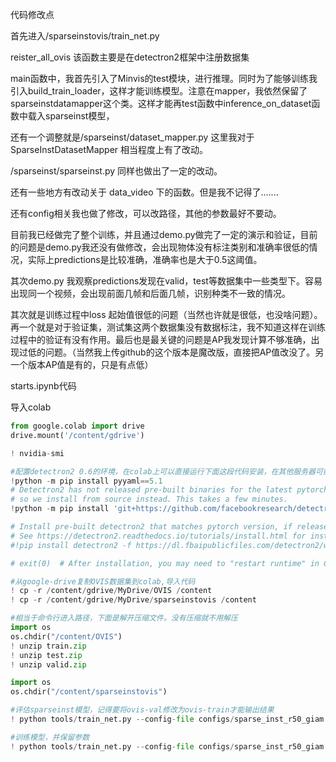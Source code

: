  代码修改点

首先进入/sparseinstovis/train_net.py

reister_all_ovis 该函数主要是在detectron2框架中注册数据集

main函数中，我首先引入了Minvis的test模块，进行推理。同时为了能够训练我引入build_train_loader，这样才能训练模型。注意在mapper，我依然保留了sparseinstdatamapper这个类。这样才能再test函数中inference_on_dataset函数中载入sparseinst模型，

还有一个调整就是/sparseinst/dataset_mapper.py 这里我对于SparseInstDatasetMapper 相当程度上有了改动。

/sparseinst/sparseinst.py 同样也做出了一定的改动。

还有一些地方有改动关于 data_video 下的函数。但是我不记得了.......

还有config相关我也做了修改，可以改路径，其他的参数最好不要动。

目前我已经做完了整个训练，并且通过demo.py做完了一定的演示和验证，目前的问题是demo.py我还没有做修改，会出现物体没有标注类别和准确率很低的情况，实际上predictions是比较准确，准确率也是大于0.5这阈值。

其次demo.py 我观察predictions发现在valid，test等数据集中一些类型下。容易出现同一个视频，会出现前面几帧和后面几帧，识别种类不一致的情况。

其次就是训练过程中loss 起始值很低的问题（当然也许就是很低，也没啥问题）。再一个就是对于验证集，测试集这两个数据集没有数据标注，我不知道这样在训练过程中的验证有没有作用。最后也是最关键的问题是AP我发现计算不够准确，出现过低的问题。（当然我上传github的这个版本是魔改版，直接把AP值改没了。另一个版本AP值是有的，只是有点低）



starts.ipynb代码

导入colab

```python
from google.colab import drive
drive.mount('/content/gdrive')
```

```python
! nvidia-smi
```

```python
#配置detectron2 0.6的环境，在colab上可以直接运行下面这段代码安装，在其他服务器可能会遇到一些包的安装问题，请参#见detectron2 教程
!python -m pip install pyyaml==5.1
# Detectron2 has not released pre-built binaries for the latest pytorch (https://github.com/facebookresearch/detectron2/issues/4053)
# so we install from source instead. This takes a few minutes.
!python -m pip install 'git+https://github.com/facebookresearch/detectron2.git'

# Install pre-built detectron2 that matches pytorch version, if released:
# See https://detectron2.readthedocs.io/tutorials/install.html for instructions
#!pip install detectron2 -f https://dl.fbaipublicfiles.com/detectron2/wheels/{CUDA_VERSION}/{TORCH_VERSION}/index.html

# exit(0)  # After installation, you may need to "restart runtime" in Colab. This line can also restart runtime
```

```python
#从google-drive复制OVIS数据集到colab,导入代码
! cp -r /content/gdrive/MyDrive/OVIS /content
! cp -r /content/gdrive/MyDrive/sparseinstovis /content
```

```python
#相当于命令行进入路径，下面是解开压缩文件。没有压缩就不用解压
import os
os.chdir("/content/OVIS")
! unzip train.zip
! unzip test.zip
! unzip valid.zip
```

```python
import os
os.chdir("/content/sparseinstovis")
```

```python
#评估sparseinst模型，记得要将ovis-val修改为ovis-train才能输出结果
! python tools/train_net.py --config-file configs/sparse_inst_r50_giam.yaml --num-gpus 1 --eval MODEL.WEIGHTS /content/sparseinstovis/output/sparse_inst_r50_giam/model-final.pth
```

```python
#训练模型，并保留参数
! python tools/train_net.py --config-file configs/sparse_inst_r50_giam.yaml --num-gpus 1
```

